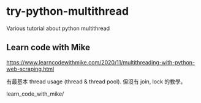 # try-python-multithread
Various tutorial about python multithread

## Learn code with Mike

https://www.learncodewithmike.com/2020/11/multithreading-with-python-web-scraping.html

有最基本 thread usage (thread & thread pool). 但沒有 join, lock 的教學。

learn_code_with_mike/